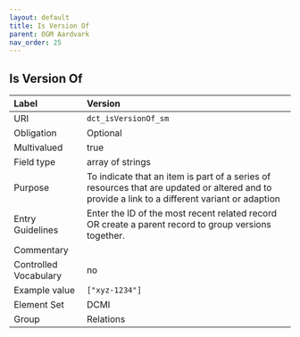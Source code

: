 ```yaml
---
layout: default
title: Is Version Of
parent: OGM Aardvark
nav_order: 25
---
```


## Is Version Of

| Label                 | Version |
|:----------------------|:--------|
| URI                   | `dct_isVersionOf_sm` |
| Obligation            | Optional |
| Multivalued           | true |
| Field type            | array of strings |
| Purpose               | To indicate that an item is part of a series of resources that are updated or altered and to provide a link to a different variant or adaption |
| Entry Guidelines      | Enter the ID of the most recent related record OR create a parent record to group versions together. |
| Commentary            | |
| Controlled Vocabulary | no |
| Example value         | `["xyz-1234"]` |
| Element Set           | DCMI |
| Group                 | Relations |
